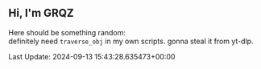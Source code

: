 ## Hi, I'm GRQZ
Here should be something random:  
definitely need `traverse_obj` in my own scripts. gonna steal it from yt-dlp.


Last Update: 2024-09-13 15:43:28.635473+00:00
